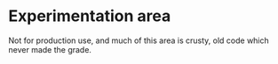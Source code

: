 # Experimentation area

Not for production use, and much of this area is crusty, old code which never made the grade.

